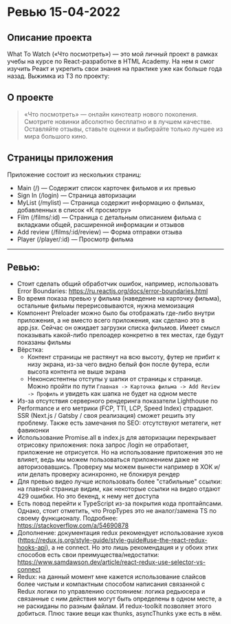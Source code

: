 # Ревью 15-04-2022

## Описание проекта

What To Watch («Что посмотреть») — это мой личный проект в рамках учебы на курсе по React-разработке в HTML Academy. На нем я смог изучить Реакт и укрепить свои знания на практике уже как больше года назад. Выжимка из ТЗ по проекту:

## О проекте

> «Что посмотреть» — онлайн кинотеатр нового поколения. Смотрите новинки абсолютно бесплатно и в лучшем качестве. Оставляйте отзывы, ставьте оценки и выбирайте только лучшее из мира большого кино.

## Страницы приложения

Приложение состоит из нескольких страниц:

- Main (/) — Содержит список карточек фильмов и их превью
- Sign In (/login) — Страница авторизации
- MyList (/mylist) — Страница содержит информацию о фильмах, добавленных в список «К просмотру»
- Film (/films/:id) — Страница с детальным описанием фильма с вкладками общей, расширенной информации и отзывов
- Add review (/films/:id/review) — Форма отправки отзыва
- Player (/player/:id) — Просмотр фильма

---

## Ревью:

- Стоит сделать общий обработчик ошибок, например, использовать Error Boundaries: https://ru.reactjs.org/docs/error-boundaries.html
- Во время показа превью у фильма (наведение на карточку фильма), остальные фильмы перерисовываются, нужна мемоизация
- Компонент Preloader можно было бы отображать где-либо внутри приложения, а не вместо всего приложения, как сделано это в app.jsx. Сейчас он ожидает загрузки списка фильмов. Имеет смысл показывать какой-либо прелоадер конкретно в тех местах, где будут показаны фильмы
- Вёрстка:
  - Контент страницы не растянут на всю высоту, футер не прибит к низу экрана, из-за чего видно белый фон после футера, если высота контента не выше экрана
  - Неконсистентны отступы у шапки от страницы к странице. Можно пройти по пути `Главная -> Карточка фильма -> Add Review -> Профиль` и увидеть как шапка не будет на одном месте
- Из-за отсутствия серверного рендеринга показатели Lighthouse по Performance и его метрики (FCP, TTI, LCP, Speed Index) страдают. SSR (Next.js / Gatsby / своя реализация) сможет решить эту проблему. Также есть замечания по SEO: отсутствуют метатеги, нет фавиконки
- Использование Promise.all в index.js для авторизации перекрывает отрисовку приложения: пока запрос /login не отработает, приложение не отрисуется. Но на использование приложения это не влияет, ведь мы можем пользоваться приложением даже не авторизовавшись. Проверку мы можем вынести например в ХОК и/или делать проверку асинхронно, не блокируя рендер
- Для превью видео лучше использовать более "стабильные" ссылки: на главной странице видим, как некоторые ссылки на видео отдают 429 ошибки. Но это бекенд, к нему нет доступа
- Есть повод перейти к TypeScript из-за покрытия кода проптайпсами. Однако, стоит отметить, что PropTypes это не аналог/замена TS по своему функционалу. Подробнее: https://stackoverflow.com/a/54690878
- Дополнение: документация redux рекомендует использование хуков (https://redux.js.org/style-guide/style-guide#use-the-react-redux-hooks-api), а не connect. Но это лишь рекомендация и у обоих этих способов есть свои преимущества/недостатки: https://www.samdawson.dev/article/react-redux-use-selector-vs-connect
- Redux: на данный момент мне кажется использование слайсов более чистым и компактным способом написания связанной с Redux логики по управлению состоянием: логика редьюсера и связанные с ним действия могут быть определены в одном месте, а не раскиданы по разным файлам. И redux-toolkit позволяет этого добиться. Плюс такие вещи как thunks, asyncThunks уже есть в нём.
